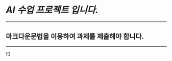 *AI 수업 프로젝트 입니다.*
=======================
*****

마크다운문법을 이용하여 과제를 제출해야 합니다.
----------------------
*****
!()
